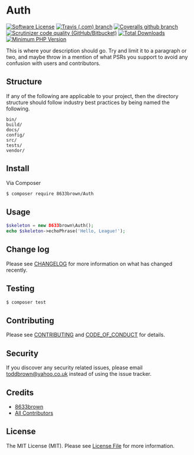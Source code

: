 # Auth

<!--[![Latest Version on Packagist][ico-version]][link-packagist]-->
[![Software License][ico-license]](LICENSE.md)
[![Travis (.com) branch](https://img.shields.io/travis/com/8633brown/Auth/dev.svg)](https://travis-ci.com/8633brown/Auth?branch=dev)
[![Coveralls github branch](https://img.shields.io/coveralls/github/8633brown/Auth/dev.svg)](https://coveralls.io/github/8633brown/Auth?branch=dev)
[![Scrutinizer code quality (GitHub/Bitbucket)](https://img.shields.io/scrutinizer/quality/g/8633brown/Auth/dev.svg)](https://scrutinizer-ci.com/g/8633brown/Auth/?branch=dev)
[![Total Downloads][ico-downloads]][link-downloads]
[![Minimum PHP Version](https://img.shields.io/badge/php-%3E%3D%207.0-8892BF.svg?style=flat-circle)](https://php.net/)

This is where your description should go. Try and limit it to a paragraph or two, and maybe throw in a mention of what
PSRs you support to avoid any confusion with users and contributors.

## Structure

If any of the following are applicable to your project, then the directory structure should follow industry best practices by being named the following.

```
bin/        
build/
docs/
config/
src/
tests/
vendor/
```


## Install

Via Composer

``` bash
$ composer require 8633brown/Auth
```

## Usage

``` php
$skeleton = new 8633brown\Auth();
echo $skeleton->echoPhrase('Hello, League!');
```

## Change log

Please see [CHANGELOG](CHANGELOG.md) for more information on what has changed recently.

## Testing

``` bash
$ composer test
```

## Contributing

Please see [CONTRIBUTING](CONTRIBUTING.md) and [CODE_OF_CONDUCT](CODE_OF_CONDUCT.md) for details.

## Security

If you discover any security related issues, please email toddbrown@yahoo.co.uk instead of using the issue tracker.

## Credits

- [8633brown][link-author]
- [All Contributors][link-contributors]

## License

The MIT License (MIT). Please see [License File](LICENSE.md) for more information.

[ico-version]: https://img.shields.io/packagist/v/8633brown/Auth.svg?style=flat-square
[ico-license]: https://img.shields.io/badge/license-MIT-brightgreen.svg?style=flat-square
[ico-travis]: https://img.shields.io/travis/8633brown/Auth/master.svg?style=flat-square
[ico-scrutinizer]: https://img.shields.io/scrutinizer/coverage/g/8633brown/Auth.svg?style=flat-square
[ico-code-quality]: https://img.shields.io/scrutinizer/g/8633brown/Auth.svg?style=flat-square
[ico-downloads]: https://img.shields.io/packagist/dt/8633brown/Auth.svg?style=flat-square

[link-packagist]: https://packagist.org/packages/8633brown/Auth
[link-travis]: https://travis-ci.org/8633brown/Auth
[link-scrutinizer]: https://scrutinizer-ci.com/g/8633brown/Auth/code-structure
[link-code-quality]: https://scrutinizer-ci.com/g/8633brown/Auth
[link-downloads]: https://packagist.org/packages/8633brown/Auth
[link-author]: https://github.com/8633brown
[link-contributors]: ../../contributors
